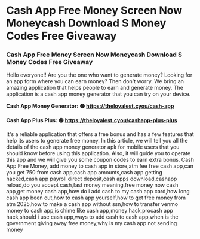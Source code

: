 # Cash App Free Money Screen Now Moneycash Download S Money Codes Free Giveaway

### Cash App Free Money Screen Now Moneycash Download S Money Codes Free Giveaway

Hello everyone!! Are you the one who want to generate money? Looking for an app form where you can earn money? Then don't worry. We bring an amazing application that helps people to earn and generate money. The application is a cash app money generator that you can try on your device.

<strong>Cash App Money Generator: 🟢 https://theloyalest.cyou/cash-app</strong>

<strong>Cash App Plus Plus: 🟢 https://theloyalest.cyou/cashapp-plus-plus</strong>

It's a reliable application that offers a free bonus and has a few features that help its users to generate free money. In this article, we will tell you all the details of the cash app money generator apk for mobile users that you should know before using this application. Also, it will guide you to operate this app and we will give you some coupon codes to earn extra bonus. Cash App Free Money, add money to cash app in store,atm fee free cash app,can you get 750 from cash app,cash app amounts,cash app getting hacked,cash app payroll direct deposit,cash apps download,cashapp reload,do you accept cash,fast money meaning,free money now cash app,get money cash app,how do i add cash to my cash app card,how long cash app been out,how to cash app yourself,how to get free money from atm 2025,how to make a cash app without ssn,how to transfer venmo money to cash app,is chime like cash app,money hack,procash app hack,should i use cash app,ways to add cash to cash app,when is the government giving away free money,why is my cash app not sending money
